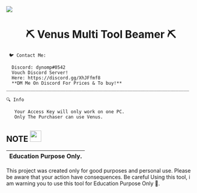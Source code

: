 <img src="https://image-hoster-with-paste-nodejs-tool.coder100.repl.co/KQXqx.jpeg">
<h1 align="center">⛏️ Venus Multi Tool Beamer ⛏️ </h1>

<p align="center">

```  
 🐦 Contact Me:
 
  Discord: dynomp#0542
  Vouch Discord Server!
  Here: https://discord.gg/XhJFfmf8
  **DM Me On Discord For Prices & To buy!**
____________________________________________________________________

🔍 Info

   Your Access Key will only work on one PC.
   Only The Purchaser can use Venus. 
```
</p>

## NOTE  <img src="https://media.giphy.com/media/hvRJCLFzcasrR4ia7z/giphy.gif" width="30px"/>
</h1>

|Education Purpose Only.|
|-------------------------------------------------|
This project was created only for good purposes and personal use.
Please be aware that your action have consequences.
Be careful Using this tool, i am warning you to use this tool for Education Purpose Only 👀.
